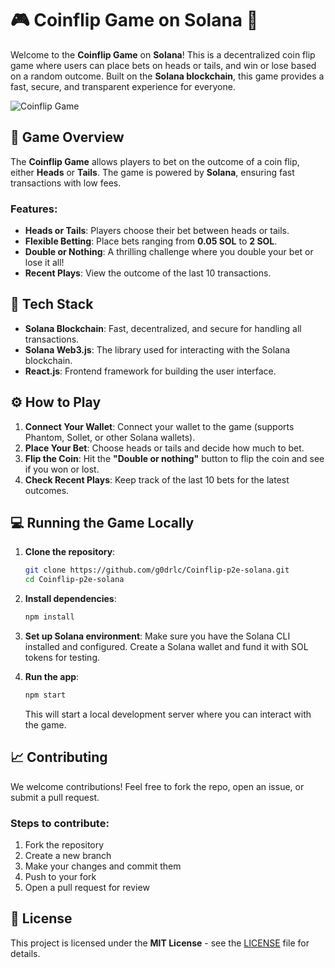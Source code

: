 
# 🎮 **Coinflip Game on Solana** 🚀

Welcome to the **Coinflip Game** on **Solana**! This is a decentralized coin flip game where users can place bets on heads or tails, and win or lose based on a random outcome. Built on the **Solana blockchain**, this game provides a fast, secure, and transparent experience for everyone.

![Coinflip Game](./image.png)

## 🚀 **Game Overview**

The **Coinflip Game** allows players to bet on the outcome of a coin flip, either **Heads** or **Tails**. The game is powered by **Solana**, ensuring fast transactions with low fees.

### Features:
- **Heads or Tails**: Players choose their bet between heads or tails.
- **Flexible Betting**: Place bets ranging from **0.05 SOL** to **2 SOL**.
- **Double or Nothing**: A thrilling challenge where you double your bet or lose it all!
- **Recent Plays**: View the outcome of the last 10 transactions.

## 🔧 **Tech Stack**
- **Solana Blockchain**: Fast, decentralized, and secure for handling all transactions.
- **Solana Web3.js**: The library used for interacting with the Solana blockchain.
- **React.js**: Frontend framework for building the user interface.

## ⚙️ **How to Play**

1. **Connect Your Wallet**: Connect your wallet to the game (supports Phantom, Sollet, or other Solana wallets).
2. **Place Your Bet**: Choose heads or tails and decide how much to bet.
3. **Flip the Coin**: Hit the **"Double or nothing"** button to flip the coin and see if you won or lost.
4. **Check Recent Plays**: Keep track of the last 10 bets for the latest outcomes.

## 💻 **Running the Game Locally**

1. **Clone the repository**:
   ```bash
   git clone https://github.com/g0drlc/Coinflip-p2e-solana.git
   cd Coinflip-p2e-solana
   ```

2. **Install dependencies**:
   ```bash
   npm install
   ```

3. **Set up Solana environment**:
   Make sure you have the Solana CLI installed and configured. Create a Solana wallet and fund it with SOL tokens for testing.

4. **Run the app**:
   ```bash
   npm start
   ```
   This will start a local development server where you can interact with the game.

## 📈 **Contributing**

We welcome contributions! Feel free to fork the repo, open an issue, or submit a pull request.

### Steps to contribute:
1. Fork the repository
2. Create a new branch
3. Make your changes and commit them
4. Push to your fork
5. Open a pull request for review

## 📝 **License**

This project is licensed under the **MIT License** - see the [LICENSE](LICENSE) file for details.
